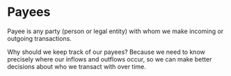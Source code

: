 # Payees

Payee is any party (person or legal entity) with whom we make incoming or outgoing transactions.

Why should we keep track of our payees? Because we need to know precisely where our inflows and outflows occur, so we can make better decisions about who we transact with over time.
